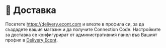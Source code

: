 # 🚚 Доставка

Посетете https://delivery.econt.com и влезте в профила си, за да създадете вашия магазин и да получите Connection Code.
Настройките за доставка се конфигурират от административния панел във Вашият профил в [Delivery Econt](https://delivery.econt.com).
